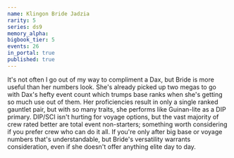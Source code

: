 ```yaml
---
name: Klingon Bride Jadzia
rarity: 5
series: ds9
memory_alpha:
bigbook_tier: 5
events: 26
in_portal: true
published: true
---
```


It's not often I go out of my way to compliment a Dax, but Bride is more useful than her numbers look. She's already picked up two megas to go with Dax's hefty event count which trumps base ranks when she's getting so much use out of them. Her proficiencies result in only a single ranked gauntlet pair, but with so many traits, she performs like Guinan-lite as a DIP primary. DIP/SCI isn't hurting for voyage options, but the vast majority of crew rated better are total event non-starters; something worth considering if you prefer crew who can do it all. If you're only after big base or voyage numbers that's understandable, but Bride's versatility warrants consideration, even if she doesn't offer anything elite day to day.
